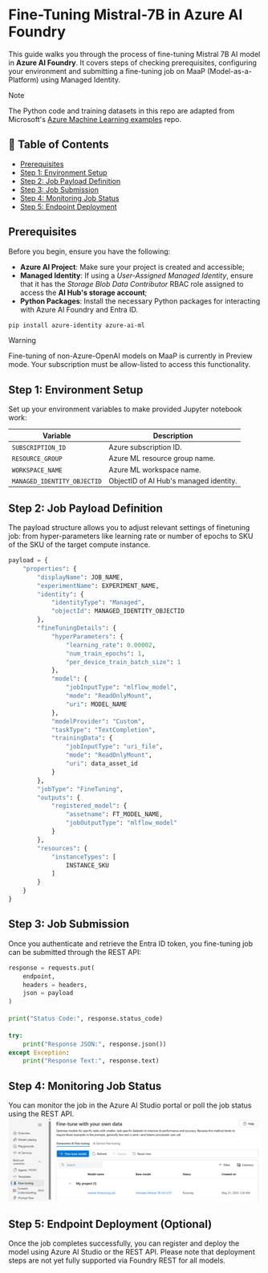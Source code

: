 # Fine-Tuning Mistral-7B in Azure AI Foundry

This guide walks you through the process of fine-tuning Mistral 7B AI model in **Azure AI Foundry**. It covers steps of checking prerequisites, configuring your environment and submitting a fine-tuning job on MaaP (Model-as-a-Platform) using Managed Identity.

> [!NOTE]
> The Python code and training datasets in this repo are adapted from Microsoft's [Azure Machine Learning examples](https://github.com/Azure/azureml-examples/tree/main/sdk/python/jobs/finetuning) repo.

## 📑 Table of Contents
- [Prerequisites](#prerequisites)
- [Step 1: Environment Setup](#step-1-environment-setup)
- [Step 2: Job Payload Definition](#step-2-job-payload-definition)
- [Step 3: Job Submission](#step-3-job-submission)
- [Step 4: Monitoring Job Status](#step-4-monitoring-job-status)
- [Step 5: Endpoint Deployment](#step-5-endpoint-deployment-optional)

## Prerequisites
Before you begin, ensure you have the following:
- **Azure AI Project**: Make sure your project is created and accessible;
- **Managed Identity**: If using a *User-Assigned Managed Identity*, ensure that it has the *Storage Blob Data Contributor* RBAC role assigned to access the **AI Hub's storage account**;
- **Python Packages**: Install the necessary Python packages for interacting with Azure AI Foundry and Entra ID.
``` PowerShell
pip install azure-identity azure-ai-ml
```

> [!WARNING]
> Fine-tuning of non-Azure-OpenAI models on MaaP is currently in Preview mode. Your subscription must be allow-listed to access this functionality.

## Step 1: Environment Setup
Set up your environment variables to make provided Jupyter notebook work:

| Variable                     | Description                                      |
| ---------------------------- | ------------------------------------------------ |
| `SUBSCRIPTION_ID`            | Azure subscription ID.                           |
| `RESOURCE_GROUP`             | Azure ML resource group name.                    |
| `WORKSPACE_NAME`             | Azure ML workspace name.                         |
| `MANAGED_IDENTITY_OBJECTID`  | ObjectID of AI Hub's managed identity.           |

## Step 2: Job Payload Definition
The payload structure allows you to adjust relevant settings of finetuning job: from hyper-parameters like learning rate or number of epochs to SKU of the SKU of the target compute instance.

``` Python
payload = {
    "properties": {
        "displayName": JOB_NAME,
        "experimentName": EXPERIMENT_NAME,
        "identity": {
            "identityType": "Managed",
            "objectId": MANAGED_IDENTITY_OBJECTID
        },
        "fineTuningDetails": {
            "hyperParameters": {
                "learning_rate": 0.00002,
                "num_train_epochs": 1,
                "per_device_train_batch_size": 1
            },
            "model": {
                "jobInputType": "mlflow_model",
                "mode": "ReadOnlyMount",
                "uri": MODEL_NAME
            },
            "modelProvider": "Custom",
            "taskType": "TextCompletion",
            "trainingData": {
                "jobInputType": "uri_file",
                "mode": "ReadOnlyMount",
                "uri": data_asset_id
            }
        },
        "jobType": "FineTuning",
        "outputs": {
            "registered_model": {
                "assetname": FT_MODEL_NAME,
                "jobOutputType": "mlflow_model"
            }
        },
        "resources": {
            "instanceTypes": [
                INSTANCE_SKU
            ]
        }
    }
}
```

## Step 3: Job Submission
Once you authenticate and retrieve the Entra ID token, you fine-tuning job can be submitted through the REST API:
``` Python
response = requests.put(
    endpoint,
    headers = headers,
    json = payload
)

print("Status Code:", response.status_code)

try:
    print("Response JSON:", response.json())
except Exception:
    print("Response Text:", response.text)
```

## Step 4: Monitoring Job Status
You can monitor the job in the Azure AI Studio portal or poll the job status using the REST API.
![Mistral_FT_JobProgress](images/Mistral_FT_JobProgress.png)

## Step 5: Endpoint Deployment (Optional)
Once the job completes successfully, you can register and deploy the model using Azure AI Studio or the REST API. Please note that deployment steps are not yet fully supported via Foundry REST for all models.
